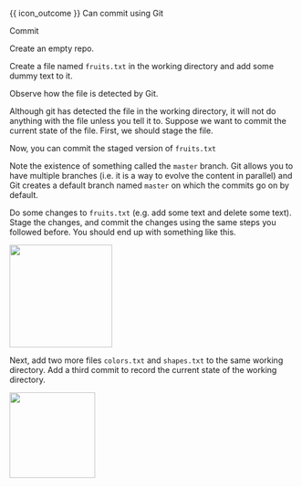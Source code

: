 <span id="prereqs"><panel src="../init/unit-inElsewhere-asFlat.md" boilerplate header="{{ icon_prereq }} %%Git & GitHub → Init%%" popup-url="{{ baseUrl }}/gitAndGithub/init" /></span>

<span id="outcomes">{{ icon_outcome }} Can commit using Git</span>

<span id="title">Commit</span>

<div id="body">

Create an empty repo.

Create a file named `fruits.txt` in the working directory and add some dummy text to it.

<box type="definition">
  <include src="../../common/definitions.md#def-working-directory" />
</box>

Observe how the file is detected by Git.

<tabs>
  <tab header="SourceTree">
    <include src="./sourcetree_1.md" />
  </tab>
  <tab header="CLI">
    <include src="./cli_1.md" />
  </tab>
</tabs>

Although git has detected the file in the working directory, it will not do anything with the file unless you tell it to. Suppose we want to commit the current state of the file. First, we should stage the file.

<box type="definition">
  <include src="../../common/definitions.md#def-commit" />
</box>

<box type="definition">
  <include src="../../common/definitions.md#def-stage" />
</box>

<tabs>
  <tab header="SourceTree">
    <include src="./sourcetree_2.md" />
  </tab>
  <tab header="CLI">
    <include src="./cli_2.md" />
  </tab>
</tabs>

Now, you can commit the staged version of `fruits.txt`

<tabs>
  <tab header="SourceTree">
    <include src="./sourcetree_3.md" />
  </tab>
  <tab header="CLI">
    <include src="./cli_3.md" />
  </tab>
</tabs>

Note the existence of something called the `master` branch. Git allows you to have multiple branches (i.e. it is a way to evolve the content in parallel) and Git creates a default branch named `master` on which the commits go on by default.

Do some changes to `fruits.txt` (e.g. add some text and delete some text). Stage the changes, and commit the changes using the same steps you followed before. You should end up with something like this.

<img src="{{baseUrl}}/gitAndGithub/commit/images/sourcetree_6.png" height="180" />
<p/>

Next, add two more files `colors.txt` and `shapes.txt` to the same working directory. Add a third commit to record the current state of the working directory.

<img src="{{baseUrl}}/gitAndGithub/commit/images/sourcetree_7.png" height="150" />
<p/>

</div>

<div id="extras">
  <include src="resources.md"/>
</div>